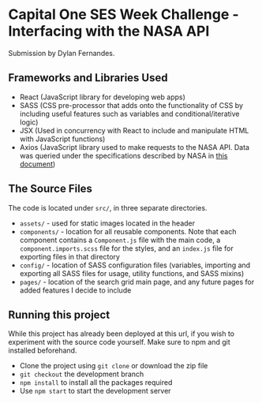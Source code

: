 # Capital One SES Week Challenge - Interfacing with the NASA API
Submission by Dylan Fernandes.

## Frameworks and Libraries Used
* React (JavaScript library for developing web apps)
* SASS (CSS pre-processor that adds onto the functionality of CSS by including useful features such as variables and conditional/iterative logic)
* JSX (Used in concurrency with React to include and manipulate HTML with JavaScript functions)
* Axios (JavaScript library used to make requests to the NASA API. Data was queried under the specifications described by NASA in [this document](https://images.nasa.gov/docs/images.nasa.gov_api_docs.pdf))

## The Source Files
The code is located under `src/`, in three separate directories. 
* `assets/` - used for static images located in the header
* `components/` - location for all reusable components. Note that each component contains a `Component.js` file with the main code, a `component.imports.scss` file for the styles, and an `index.js` file for exporting files in that directory
* `config/` - location of SASS configuration files (variables, importing and exporting all SASS files for usage, utility functions, and SASS mixins)
* `pages/` - location of the search grid main page, and any future pages for added features I decide to include

## Running this project
While this project has already been deployed at this url, if you wish to experiment with the source code yourself. Make sure to npm and git installed beforehand.
* Clone the project using `git clone` or download the zip file
* `git checkout` the development branch
* `npm install` to install all the packages required
* Use `npm start` to start the development server

